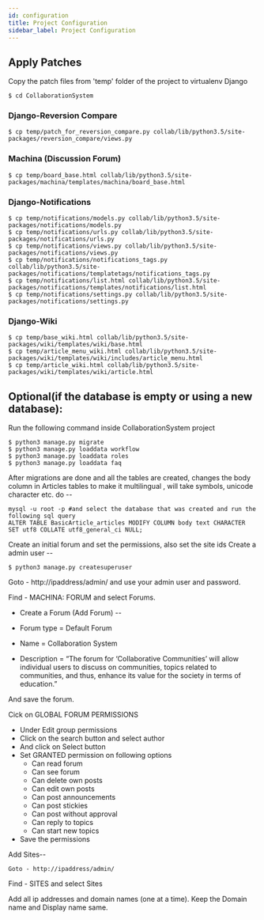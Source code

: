 ```yaml
---
id: configuration
title: Project Configuration
sidebar_label: Project Configuration
---
```


## Apply Patches

Copy the patch files from 'temp' folder of the project to virtualenv Django

```shell
$ cd CollaborationSystem
```
### Django-Reversion Compare
```shell
$ cp temp/patch_for_reversion_compare.py collab/lib/python3.5/site-packages/reversion_compare/views.py
```

### Machina (Discussion Forum)
```shell
$ cp temp/board_base.html collab/lib/python3.5/site-packages/machina/templates/machina/board_base.html
```
### Django-Notifications
```shell
$ cp temp/notifications/models.py collab/lib/python3.5/site-packages/notifications/models.py
$ cp temp/notifications/urls.py collab/lib/python3.5/site-packages/notifications/urls.py
$ cp temp/notifications/views.py collab/lib/python3.5/site-packages/notifications/views.py
$ cp temp/notifications/notifications_tags.py collab/lib/python3.5/site-packages/notifications/templatetags/notifications_tags.py
$ cp temp/notifications/list.html collab/lib/python3.5/site-packages/notifications/templates/notifications/list.html
$ cp temp/notifications/settings.py collab/lib/python3.5/site-packages/notifications/settings.py
```
### Django-Wiki
```shell
$ cp temp/base_wiki.html collab/lib/python3.5/site-packages/wiki/templates/wiki/base.html
$ cp temp/article_menu_wiki.html collab/lib/python3.5/site-packages/wiki/templates/wiki/includes/article_menu.html
$ cp temp/article_wiki.html collab/lib/python3.5/site-packages/wiki/templates/wiki/article.html
```


## Optional(if the database is empty or using a new database):

Run the following command inside CollaborationSystem project

```shell
$ python3 manage.py migrate
$ python3 manage.py loaddata workflow
$ python3 manage.py loaddata roles
$ python3 manage.py loaddata faq

```

After migrations are done and all the tables are created, changes the body column in Articles tables to make it multilingual , will take symbols, unicode character etc.
do --

```shell
mysql -u root -p #and select the database that was created and run the following sql query
ALTER TABLE BasicArticle_articles MODIFY COLUMN body text CHARACTER SET utf8 COLLATE utf8_general_ci NULL;

```

Create an initial forum and set the permissions, also set the site ids
Create a admin user --

```shell
$ python3 manage.py createsuperuser

```

Goto - http://ipaddress/admin/ and use your admin user and password.

Find - MACHINA: FORUM and select Forums.

- Create a Forum (Add Forum) --

- Forum type = Default Forum

- Name = Collaboration System

- Description = “The forum for ‘Collaborative Communities’ will allow individual users to discuss on  communities, topics related to communities, and thus, enhance its value for the society in terms of education.”

And save the forum.

Cick on GLOBAL FORUM PERMISSIONS

- Under Edit group permissions
- Click on the search button and select author
- And click on Select button
- Set GRANTED permission on following options
    - Can read forum
    - Can see forum
    - Can delete own posts
    - Can edit own posts
    - Can post announcements
    - Can post stickies
    - Can post without approval
    - Can reply to topics
    - Can start new topics
- Save the permissions

Add Sites--

	Goto - http://ipaddress/admin/

Find - SITES and select Sites

Add all ip addresses and domain names (one at a time).
Keep the Domain name  and Display name same.
